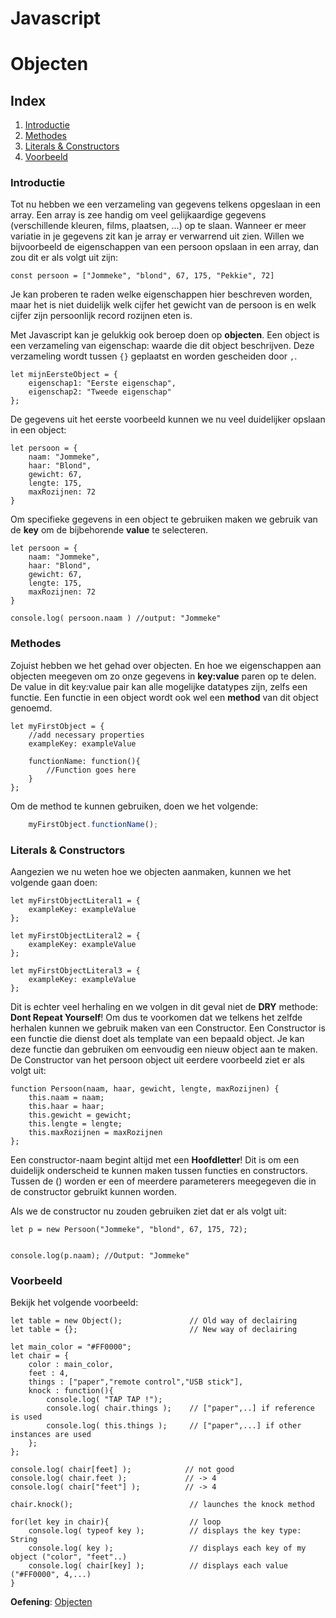 # Javascript

# Objecten

## Index
 1. [Introductie](#introductie)
 1. [Methodes](#methodes)
 1. [Literals & Constructors](#literals-constructors)
 1. [Voorbeeld](#voorbeeld)


### Introductie

Tot nu hebben we een verzameling van gegevens telkens opgeslaan in een array. Een array is zee handig om veel gelijkaardige gegevens (verschillende kleuren, films, plaatsen, ...) op te slaan. Wanneer er meer variatie in je gegevens zit kan je array er verwarrend uit zien. Willen we bijvoorbeeld de eigenschappen van een persoon opslaan in een array, dan zou dit er als volgt uit zijn: 

```
const persoon = ["Jommeke", "blond", 67, 175, "Pekkie", 72]
```

Je kan proberen te raden welke eigenschappen hier beschreven worden, maar het is niet duidelijk welk cijfer het gewicht van de persoon is en welk cijfer zijn persoonlijk record rozijnen eten is.

Met Javascript kan je gelukkig ook beroep doen op **objecten**. Een object is een verzameling van eigenschap: waarde die dit object beschrijven. Deze verzameling wordt tussen ``{}`` geplaatst en worden gescheiden door ``,``.

```
let mijnEersteObject = {
    eigenschap1: "Eerste eigenschap",
    eigenschap2: "Tweede eigenschap" 
};
```
De gegevens uit het eerste voorbeeld kunnen we nu veel duidelijker opslaan in een object:

```
let persoon = {
	naam: "Jommeke",
	haar: "Blond",
	gewicht: 67,
	lengte: 175,
	maxRozijnen: 72
}
```

Om specifieke gegevens in een object te gebruiken maken we gebruik van de **key** om de bijbehorende **value** te selecteren. 

```
let persoon = {
	naam: "Jommeke",
	haar: "Blond",
	gewicht: 67,
	lengte: 175,
	maxRozijnen: 72
}

console.log( persoon.naam ) //output: "Jommeke"

```


### Methodes
Zojuist hebben we het gehad over objecten. En hoe we eigenschappen aan objecten meegeven om zo onze gegevens in **key:value** paren op te delen. De value in dit key:value pair kan alle mogelijke datatypes zijn, zelfs een functie. Een functie in een object wordt ook wel een **method** van dit object genoemd.

```
let myFirstObject = {
    //add necessary properties
    exampleKey: exampleValue
 
    functionName: function(){
        //Function goes here
    }
};
```

Om de method te kunnen gebruiken, doen we het volgende:

```javascript
    myFirstObject.functionName();
```


### Literals & Constructors

Aangezien we nu weten hoe we objecten aanmaken, kunnen we het volgende gaan doen:


```
let myFirstObjectLiteral1 = {           
    exampleKey: exampleValue          
}; 
    
let myFirstObjectLiteral2 = {           
    exampleKey: exampleValue          
}; 
    
let myFirstObjectLiteral3 = {           
    exampleKey: exampleValue          
}; 
```

Dit is echter veel herhaling en we volgen in dit geval niet de **DRY** methode: **Dont Repeat Yourself**! Om dus te voorkomen dat we telkens het zelfde herhalen kunnen we gebruik maken van een Constructor. Een Constructor is een functie die dienst doet als template van een bepaald object. Je kan deze functie dan gebruiken om eenvoudig een nieuw object aan te maken. De Constructor van het persoon object uit eerdere voorbeeld ziet er als volgt uit:

```
function Persoon(naam, haar, gewicht, lengte, maxRozijnen) {
    this.naam = naam;      
    this.haar = haar;
    this.gewicht = gewicht;
    this.lengte = lengte;
    this.maxRozijnen = maxRozijnen
};
```

Een constructor-naam begint altijd met een **Hoofdletter**! Dit is om een duidelijk onderscheid te kunnen maken tussen functies en constructors. Tussen de () worden er een of meerdere parameterers meegegeven die in de constructor gebruikt kunnen worden.

Als we de constructor nu zouden gebruiken ziet dat er als volgt uit:

```
let p = new Persoon("Jommeke", "blond", 67, 175, 72);


console.log(p.naam); //Output: "Jommeke"
```

### Voorbeeld
Bekijk het volgende voorbeeld:

```
let table = new Object();               // Old way of declairing
let table = {};                         // New way of declairing

let main_color = "#FF0000";
let chair = {
    color : main_color,
    feet : 4,
    things : ["paper","remote control","USB stick"],
    knock : function(){
        console.log( "TAP TAP !");
        console.log( chair.things );    // ["paper",..] if reference is used 
        console.log( this.things );     // ["paper",...] if other instances are used
    };
};

console.log( chair[feet] );            // not good
console.log( chair.feet );             // -> 4
console.log( chair["feet"] );          // -> 4

chair.knock();                          // launches the knock method

for(let key in chair){                  // loop
    console.log( typeof key );          // displays the key type: String
    console.log( key );                 // displays each key of my object ("color", "feet"..)
    console.log( chair[key] );          // displays each value ("#FF0000", 4,...)
}
```

**Oefening**: [Objecten](./Oefeningen.md)
